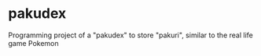 # pakudex
Programming project of a "pakudex" to store "pakuri", similar to the real life game Pokemon
